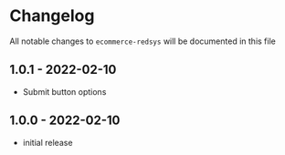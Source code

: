 # Changelog

All notable changes to `ecommerce-redsys` will be documented in this file

## 1.0.1 - 2022-02-10

- Submit button options

## 1.0.0 - 2022-02-10

- initial release
